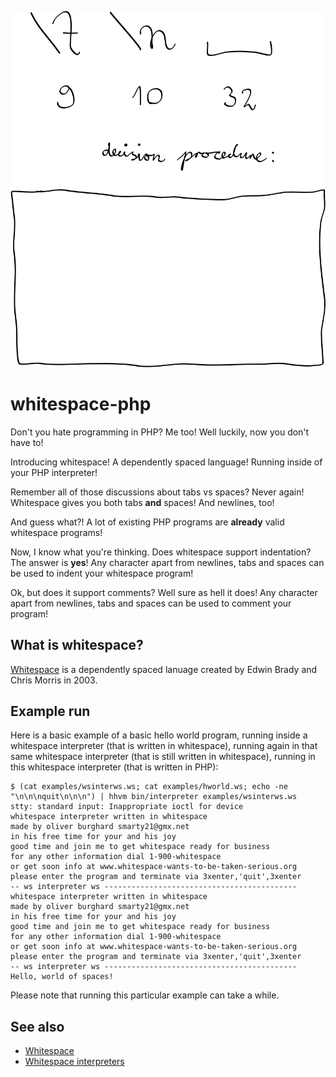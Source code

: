 ![logo](doc/decision.png)

# whitespace-php

Don't you hate programming in PHP? Me too! Well luckily, now you don't have
to!

Introducing whitespace! A dependently spaced language! Running inside of your
PHP interpreter!

Remember all of those discussions about tabs vs spaces? Never again!
Whitespace gives you both tabs **and** spaces! And newlines, too!

And guess what?! A lot of existing PHP programs are **already** valid
whitespace programs!

Now, I know what you're thinking. Does whitespace support indentation? The
answer is **yes**! Any character apart from newlines, tabs and spaces can be
used to indent your whitespace program!

Ok, but does it support comments? Well sure as hell it does! Any character
apart from newlines, tabs and spaces can be used to comment your program!

## What is whitespace?

[Whitespace](http://compsoc.dur.ac.uk/whitespace/) is a dependently spaced
lanuage created by Edwin Brady and Chris Morris in 2003.

## Example run

Here is a basic example of a basic hello world program, running inside a
whitespace interpreter (that is written in whitespace), running again in that
same whitespace interpreter (that is still written in whitespace), running in
this whitespace interpreter (that is written in PHP):

    $ (cat examples/wsinterws.ws; cat examples/hworld.ws; echo -ne "\n\n\nquit\n\n\n") | hhvm bin/interpreter examples/wsinterws.ws
    stty: standard input: Inappropriate ioctl for device
    whitespace interpreter written in whitespace
    made by oliver burghard smarty21@gmx.net
    in his free time for your and his joy
    good time and join me to get whitespace ready for business
    for any other information dial 1-900-whitespace
    or get soon info at www.whitespace-wants-to-be-taken-serious.org
    please enter the program and terminate via 3xenter,'quit',3xenter
    -- ws interpreter ws -------------------------------------------
    whitespace interpreter written in whitespace
    made by oliver burghard smarty21@gmx.net
    in his free time for your and his joy
    good time and join me to get whitespace ready for business
    for any other information dial 1-900-whitespace
    or get soon info at www.whitespace-wants-to-be-taken-serious.org
    please enter the program and terminate via 3xenter,'quit',3xenter
    -- ws interpreter ws -------------------------------------------
    Hello, world of spaces!

Please note that running this particular example can take a while.

## See also

* [Whitespace](http://compsoc.dur.ac.uk/whitespace/index.php)
* [Whitespace interpreters](https://github.com/hostilefork/whitespacers)

